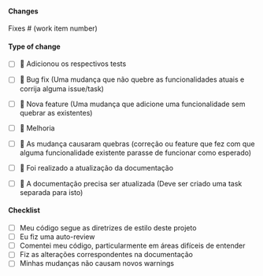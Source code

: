 #### Changes
<!-- Por favor adicione um resumo das suas mudanças e qual issue/tarefa foi realizada -->
<!-- Se aplicavel, adicione qualquer motivação/contexto relevante referente as escolhas realizada -->
<!-- Caso este PR possua alguma dependencia (outro PR, ou tarefa) adicione ao final do paragrafo. -->

Fixes # (work item number)


#### Type of change
<!-- Delete as opções não relevantes para este PR -->
- [ ] 🧪 Adicionou os respectivos tests
- [ ] 🐞 Bug fix (Uma mudança que não quebre as funcionalidades atuais e corrija alguma issue/task)
- [ ] 🔬 Nova feature (Uma mudança que adicione uma funcionalidade sem quebrar as existentes)
- [ ] 🚀 Melhoria
- [ ] 🚨 As mudança causaram quebras (correção ou feature que fez com que alguma funcionalidade existente parasse de funcionar
         como esperado)
- [ ] 📝 Foi realizado a atualização da documentação
- [ ] 📝 A documentação precisa ser atualizada (Deve ser criado uma task separada para isto)


#### Checklist

- [ ] Meu código segue as diretrizes de estilo deste projeto
- [ ] Eu fiz uma auto-review
- [ ] Comentei meu código, particularmente em áreas difíceis de entender
- [ ] Fiz as alterações correspondentes na documentação
- [ ] Minhas mudanças não causam novos warnings
